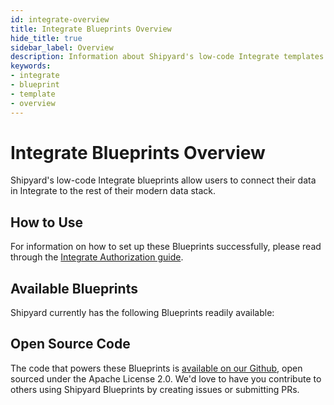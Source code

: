```yaml
---
id: integrate-overview
title: Integrate Blueprints Overview
hide_title: true
sidebar_label: Overview
description: Information about Shipyard's low-code Integrate templates.
keywords:
- integrate
- blueprint
- template
- overview
---
```


# Integrate Blueprints Overview

Shipyard's low-code Integrate blueprints allow users to connect their data in Integrate to the rest of their modern data stack.

## How to Use
For information on how to set up these Blueprints successfully, please read through the [Integrate Authorization guide](integrate-authorization.md).

## Available Blueprints
Shipyard currently has the following Blueprints readily available: 

## Open Source Code
The code that powers these Blueprints is [available on our Github](https://www.shipyardapp.com/docs), open sourced under the Apache License 2.0. We'd love to have you contribute to others using Shipyard Blueprints by creating issues or submitting PRs.
